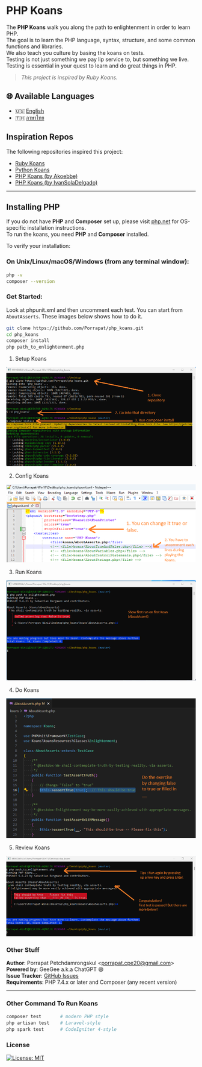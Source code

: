 # PHP Koans

The **PHP Koans** walk you along the path to enlightenment in order to learn PHP.  
The goal is to learn the PHP language, syntax, structure, and some common functions and libraries.  
We also teach you culture by basing the koans on tests.  
Testing is not just something we pay lip service to, but something we live.  
Testing is essential in your quest to learn and do great things in PHP.

> _This project is inspired by Ruby Koans._

## 🌐 Available Languages

- 🇺🇸 [English](readme.md)
- 🇹🇭 [ภาษาไทย](readme_th.md)

## Inspiration Repos

The following repositories inspired this project:

- [Ruby Koans](https://github.com/edgecase/ruby_koans)
- [Python Koans](https://github.com/gregmalcolm/python_koans)
- [PHP Koans (by Akoebbe)](https://github.com/akoebbe/php_koans.git)
- [PHP Koans (by IvanSolaDelgado)](https://github.com/540/php_koans.git)
  
---

## Installing PHP

If you do not have **PHP** and **Composer** set up, please visit [php.net](https://www.php.net) for OS-specific installation instructions.  
To run the koans, you need **PHP** and **Composer** installed.

To verify your installation:

### On Unix/Linux/macOS/Windows (from any terminal window):

```bash
php -v
composer --version
```

### Get Started:

Look at phpunit.xml and then uncomment each test. You can start from `AboutAsserts`. These images below shows how to do it.

```bash
git clone https://github.com/Porrapat/php_koans.git
cd php_koans
composer install
php path_to_enlightenment.php
```

1. Setup Koans

![img1.png](screenshots/01_installing_php_koans.png)

2. Config Koans

![img2.png](screenshots/02_configuration_php_koans.png)

3. Run Koans

![img3.png](screenshots/03_first_run_koans.png)

4. Do Koans

![img4.png](screenshots/04_fix_things_disrupt_your_mind.png)

5. Review Koans

![img5.png](screenshots/05_run_koans_again.png)

### Other Stuff

**Author**: Porrapat Petchdamrongskul <<porrapat.cpe20@gmail.com>>  
**Powered by**: GeeGee a.k.a ChatGPT 😄  
**Issue Tracker**: [GitHub Issues](https://github.com/Porrapat/php_koans/issues)  
**Requirements**: PHP 7.4.x or later and Composer (any recent version)

---

### Other Command To Run Koans

```bash
composer test       # modern PHP style
php artisan test    # Laravel-style
php spark test      # CodeIgniter 4-style
```

### License

[![License: MIT](https://img.shields.io/badge/License-MIT-yellow.svg)](https://opensource.org/licenses/MIT)
